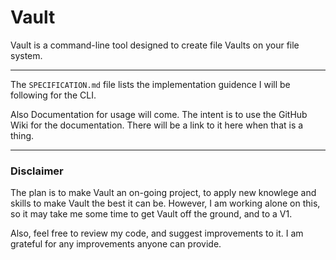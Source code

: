 # Vault

Vault is a command-line tool designed to create file Vaults on your file system. 

---

The `SPECIFICATION.md` file lists the implementation guidence I will be following for the CLI.

Also Documentation for usage will come. The intent is to use the GitHub Wiki for the documentation. There will be a link to it here when that is a thing.

---

### Disclaimer

The plan is to make Vault an on-going project, to apply new knowlege and skills to make Vault the best it can be. However, I am working alone on this, so it may take me some time to get Vault off the ground, and to a V1.

Also, feel free to review my code, and suggest improvements to it. I am grateful for any improvements anyone can provide.
